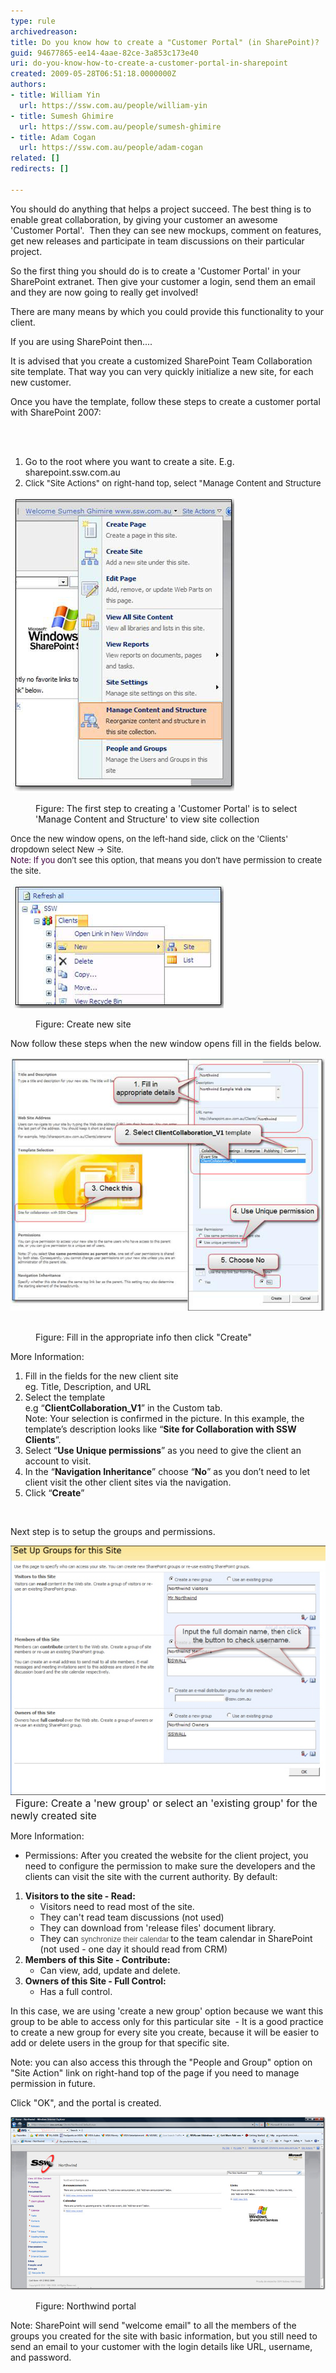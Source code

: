 ```yaml
---
type: rule
archivedreason: 
title: Do you know how to create a "Customer Portal" (in SharePoint)?
guid: 94677865-ee14-4aae-82ce-3a853c173e40
uri: do-you-know-how-to-create-a-customer-portal-in-sharepoint
created: 2009-05-28T06:51:18.0000000Z
authors:
- title: William Yin
  url: https://ssw.com.au/people/william-yin
- title: Sumesh Ghimire
  url: https://ssw.com.au/people/sumesh-ghimire
- title: Adam Cogan
  url: https://ssw.com.au/people/adam-cogan
related: []
redirects: []

---
```




  <p>​You should do anything that helps a project succeed. The best thing is to enable great collaboration, by giving your customer an awesome 'Customer Portal'.  Then they can see new mockups, comment on features, get new releases and participate in team discussions on their particular project.<br></p>
<p>So the first thing you should do is to create a 'Customer Portal' in your SharePoint extranet. Then give your customer a login, send them an email and they are now going to really get involved!</p>
<p>There are many means by which you could provide this functionality to your client. </p>
<p>If you are using SharePoint then....</p>
<p>It is advised that you create a customized SharePoint Team Collaboration site template. That way you can very quickly initialize a new site, for each new customer.</p>
<p>Once you have the template, follow these steps to create a customer portal with SharePoint 2007:</p>

<br><excerpt class='endintro'></excerpt><br>
<ol><li>Go to the root where you want to create a site. E.g. sharepoint.ssw.com.au</li><li>
      <font size="2">Click "Site Actions" on right-hand top, select "Manage Content and Structure</font> </li></ol><dl class="goodImage"><dt><p> <img border="0" src="ManageContentAndStructure.jpg" alt="Manage Content and Structure" style="border-width:0px;border-style:solid;" /></p></dt><dt></dt><dd>Figure: The first step to creating a 'Customer Portal' is to select 'Manage Content and Structure' to view site collection </dd></dl><p>
   <font size="2">Once the new window opens, on the left-hand side, click on the 'Clients' dropdown select New -> Site. <br> </font> <font size="2"> <font color="#400040">Note: If you </font>don’t see this option, that means you don’t have permission to create the site.</font></p><dl class="goodImage"><dt><p> <img border="0" src="CreateNewSiteStep1.jpg" alt="Create New Site" style="border-width:0px;border-style:solid;" /><br></p></dt><dt></dt><dd>Figure: Create new site </dd></dl><p>Now follow these steps when the new window opens fill in the fields below.</p><dl class="goodImage"><dt><p>
         <img border="0" src="CreateNewSiteStep2.jpg" alt="Info to create site" style="border-width:0px;border-style:solid;" /> </p></dt><dt></dt><dd>Figure: Fill in the appropriate info then click "Create" </dd></dl><p>More Information:</p><ol><li>Fill in the fields for the new client site <br>eg. Title, Description, and URL</li><li>Select the template <br>e.g “<b>ClientCollaboration_V1</b>” in the Custom tab.<br>Note: Your selection is confirmed in the picture. In this example, the template’s description looks like “<b>Site for Collaboration with SSW Clients</b>”.</li><li>Select “<b>Use Unique permissions</b>” as you need to give the client an account to visit.</li><li>In the “<b>Navigation Inheritance</b>” choose “<b>No</b>” as you don’t need to let client visit the other client sites via the navigation.</li><li>Click “<strong>Create</strong>”</li></ol><p> </p><p>Next step is to setup the groups and permissions.</p> 
<img src="SetUpGroupForSite.jpg" class="ms-rteCustom-ImageArea" alt="" />  <font size="-0" class="ms-rteCustom-FigureGood">Figure: Create a 'new group' or select an 'existing group' for the newly created site</font> 
<p>More Information:<br></p><ul><li>Permissions: After you created the website for the client project, you need to configure the permission to make sure the developers and the clients can visit the site with the current authority. By default:</li></ul><ol><li>
      <strong>Visitors to the site - Read: </strong> 
      <ul><li>Visitors need to read most of the site.</li><li>They can't read team discussions (not used)</li><li>They can download from 'release files' document library.</li><li>They can <span style="font-family:verdana, sans-serif;color:#555555;font-size:9pt;">synchronize their calendar </span>to the team calendar in SharePoint (not used - one day it should read from CRM)</li></ul></li><li>
      <strong>Members of this Site - Contribute:</strong> 
      <ul><li>Can view, add, update and delete.</li></ul></li><li>
      <strong>Owners of this Site - Full Control:</strong> 
      <ul><li>Has a full control.</li></ul></li></ol><p>In this case, we are using 'create a new group' option because we want this group to be able to access only for this particular site  - It is a good practice to create a new group for every site you create, because it will be easier to add or delete users in the group for that specific site.</p><p>Note: you can also access this through the "People and Group" option on "Site Action" link on right-hand top of the page if you need to manage permission in future.</p><p>Click "OK", and the portal is created.</p><dl class="goodImage"><dt><p>
         <img border="0" src="Northwind Portal.jpg" alt="Northwind Portal" style="border-width:0px;border-style:solid;" /><br></p></dt><dt></dt><dd>Figure: Northwind portal<br></dd></dl><p>Note: SharePoint will send "welcome email" to all the members of the groups you created for the site with basic information, but you still need to send an email to your customer with the login details like URL, username, and password.</p>


